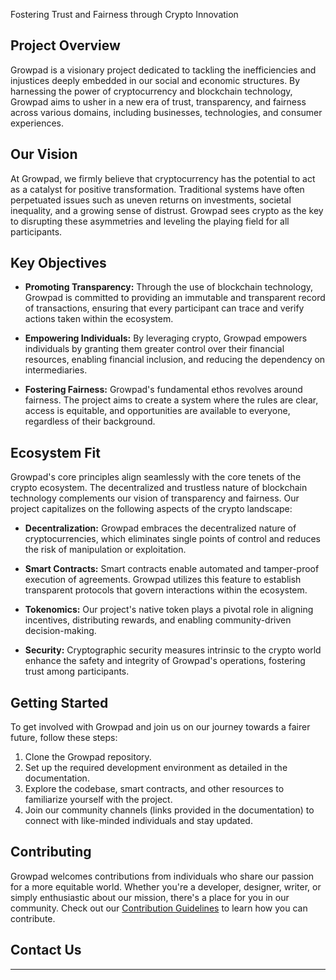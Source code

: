 
Fostering Trust and Fairness through Crypto Innovation

## Project Overview

Growpad is a visionary project dedicated to tackling the inefficiencies and injustices deeply embedded in our social and economic structures. By harnessing the power of cryptocurrency and blockchain technology, Growpad aims to usher in a new era of trust, transparency, and fairness across various domains, including businesses, technologies, and consumer experiences.

## Our Vision


At Growpad, we firmly believe that cryptocurrency has the potential to act as a catalyst for positive transformation. Traditional systems have often perpetuated issues such as uneven returns on investments, societal inequality, and a growing sense of distrust. Growpad sees crypto as the key to disrupting these asymmetries and leveling the playing field for all participants.

## Key Objectives

- **Promoting Transparency:** Through the use of blockchain technology, Growpad is committed to providing an immutable and transparent record of transactions, ensuring that every participant can trace and verify actions taken within the ecosystem.

- **Empowering Individuals:** By leveraging crypto, Growpad empowers individuals by granting them greater control over their financial resources, enabling financial inclusion, and reducing the dependency on intermediaries.

- **Fostering Fairness:** Growpad's fundamental ethos revolves around fairness. The project aims to create a system where the rules are clear, access is equitable, and opportunities are available to everyone, regardless of their background.

## Ecosystem Fit

Growpad's core principles align seamlessly with the core tenets of the crypto ecosystem. The decentralized and trustless nature of blockchain technology complements our vision of transparency and fairness. Our project capitalizes on the following aspects of the crypto landscape:

- **Decentralization:** Growpad embraces the decentralized nature of cryptocurrencies, which eliminates single points of control and reduces the risk of manipulation or exploitation.

- **Smart Contracts:** Smart contracts enable automated and tamper-proof execution of agreements. Growpad utilizes this feature to establish transparent protocols that govern interactions within the ecosystem.

- **Tokenomics:** Our project's native token plays a pivotal role in aligning incentives, distributing rewards, and enabling community-driven decision-making.

- **Security:** Cryptographic security measures intrinsic to the crypto world enhance the safety and integrity of Growpad's operations, fostering trust among participants.

## Getting Started

To get involved with Growpad and join us on our journey towards a fairer future, follow these steps:

1. Clone the Growpad repository.
2. Set up the required development environment as detailed in the documentation.
3. Explore the codebase, smart contracts, and other resources to familiarize yourself with the project.
4. Join our community channels (links provided in the documentation) to connect with like-minded individuals and stay updated.

## Contributing

Growpad welcomes contributions from individuals who share our passion for a more equitable world. Whether you're a developer, designer, writer, or simply enthusiastic about our mission, there's a place for you in our community. Check out our [Contribution Guidelines](CONTRIBUTING.md) to learn how you can contribute.

## Contact Us


---


